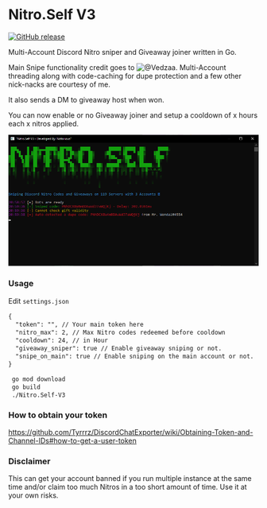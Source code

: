 # Nitro.Self V3

[![GitHub release](https://img.shields.io/github/v/release/noto-rious/Nitro.Self-V3)](https://github.com/noto-rious/Nitro.Self-V3/releases)

Multi-Account Discord Nitro sniper and Giveaway joiner written in Go.

Main Snipe functionality credit goes to ![@Vedzaa](https://github.com/Vedzaa).
Multi-Account threading along with code-caching for dupe protection and a few other nick-nacks are courtesy of me.

It also sends a DM to giveaway host when won.

You can now enable or no Giveaway joiner and setup a cooldown of x hours each x nitros applied.

![Screenshot](screenshot.png)

### Usage

Edit `settings.json`
```
{
  "token": "", // Your main token here
  "nitro_max": 2, // Max Nitro codes redeemed before cooldown
  "cooldown": 24, // in Hour
  "giveaway_sniper": true // Enable giveaway sniping or not.
  "snipe_on_main": true // Enable sniping on the main account or not.
}

```

```
 go mod download
 go build
 ./Nitro.Self-V3
 ```
 
### How to obtain your token
https://github.com/Tyrrrz/DiscordChatExporter/wiki/Obtaining-Token-and-Channel-IDs#how-to-get-a-user-token

### Disclaimer
This can get your account banned if you run multiple instance at the same time and/or claim too much Nitros in a too short amount of time. Use it at your own risks.
